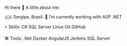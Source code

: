 Hi there 👋
A little about me:

🇨🇦 Sergipe, Brasil.
🔭 I’m currently working with ASP .NET


⚡ Skills:
C# SQL Server Linux Git GitHub

🛠 Tools:
.Net Docker AngularJS Jenkins SQL Server 
